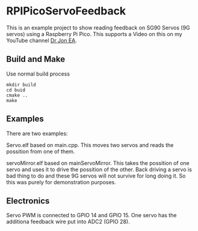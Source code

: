 # RPIPicoServoFeedback
This is an example project to show reading feedback on SG90 Servos (9G servos) using a Raspberry Pi Pico. This supports a Video on this on my YouTube channel [Dr Jon EA](https://youtube.com/@drjonea).

## Build and Make
Use normal build process
```
mkdir build
cd buid
cmake ..
make
```

## Examples
There are two examples: 

Servo.elf based on main.cpp. This moves two servos and reads the possition from one of them.

servoMirror.elf based on mainServoMirror. This takes the possition of one servo and uses it to drive the possition of the other. Back driving a servo is bad thing to do and these 9G servos will not survive for long doing it. So this was purely for demonstration purposes.

## Electronics
Servo PWM is connected to GPIO 14 and GPIO 15. One servo has the additiona feedback wire put into ADC2 (GPIO 28).


